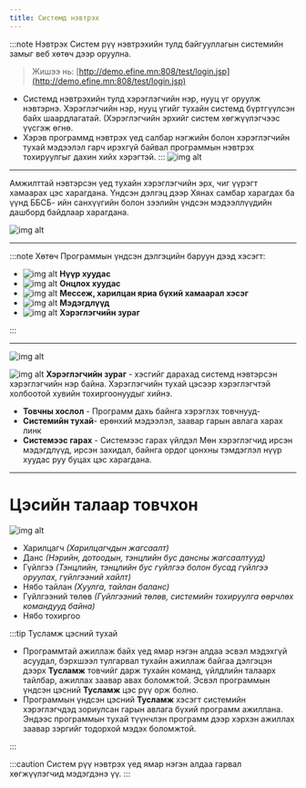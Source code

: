 ```yaml
---
title: Системд нэвтрэх
---
```

:::note Нэвтрэх 
Систем рүү нэвтрэхийн тулд байгууллагын системийн замыг веб хөтөч дээр оруулна.
 > Жишээ нь: [http://demo.efine.mn:808/test/login.jsp](http://demo.efine.mn:808/test/login.jsp)
    
- Системд нэвтрэхийн тулд хэрэглэгчийн нэр, нууц үг оруулж нэвтэрнэ. Хэрэглэгчийн нэр, нууц үгийг тухайн системд бүртгүүлсэн байх шаардлагатай. (Хэрэглэгчийн эрхийг систем хөгжүүлэгчээс үүсгэж өгнө.
- Хэрэв программд нэвтрэх үед салбар нэгжийн болон хэрэглэгчийн тухай мэдээлэл гарч ирэхгүй байвал программын нэвтрэх тохируулгыг дахин хийх хэрэгтэй. 
:::
![img alt](/img/img-2.png)

---
Амжилттай нэвтэрсэн үед тухайн хэрэглэгчийн эрх, чиг үүрэгт хамаарах цэс харагдана. Үндсэн дэлгэц дээр Хянах самбар харагдах ба үүнд ББСБ- ийн санхүүгийн болон зээлийн үндсэн мэдээллүүдийн дашборд байдлаар харагдана. 

![img alt](/img/image-1.png)

---

:::note Хөтөч
Программын үндсэн дэлгэцийн баруун дээд хэсэгт:

- ![img alt](/img/home.svg) **Нүүр хуудас**
- ![img alt](/img/star.svg) **Онцлох хуудас**
- ![img alt](/img/mail.svg) **Мессеж, харилцан яриа бүхий хамаарал хэсэг**
- ![img alt](/img/bell.svg) **Мэдэгдлүүд**
- ![img alt](/img/user.svg) **Хэрэглэгчийн зураг**

:::

---
![img alt](/img/ooo.png#left)

![img alt](/img/user.svg) **Хэрэглэгчийн зураг** - хэсгийг дарахад системд нэвтэрсэн хэрэглэгчийн нэр байна. Хэрэглэгчийн тухай цэсээр хэрэглэгчтэй холбоотой хувийн тохиргоонуудыг хийнэ. 
- **Товчны хослол** - Программ дахь байнга хэрэглэх товчнууд- 
- **Системийн тухай**- ерөнхий мэдээлэл, заавар гарын авлага харах линк
- **Системээс гарах** - Системээс гарах үйлдэл
Мөн хэрэглэгчид ирсэн мэдэгдлүүд, ирсэн захидал, байнга ордог цонхны тэмдэглэл нүүр хуудас руу буцах цэс харагдана. 

---
# **Цэсийн талаар товчхон**
![img alt](/img/image-6.png)
- Харилцагч _(Харилцагчдын жагсаалт)_
- Данс _(Нэрийн, дотоодын, тэнцлийн бус дансны жагсаалтууд)_
- Гүйлгээ _(Тэнцлийн, тэнцлийн бус гүйлгээ болон бусад гүйлгээ оруулах, гүйлгээний хайлт)_
- Нябо тайлан _(Хуулга, тайлан баланс)_
- Гүйлгээний төлөв _(Гүйлгээний төлөв, системийн тохируулга өөрчлөх командууд байна)_
- Нябо тохиргоо


:::tip Тусламж цэсний тухай

- Программтай ажиллаж байх үед ямар нэгэн алдаа эсвэл мэдэхгүй асуудал, бэрхшээл тулгарвал тухайн ажиллаж байгаа дэлгэцэн дээрх **Тусламж** товчийг дарж тухайн команд, үйлдлийн талаарх тайлбар, ажиллах заавар авах боломжтой. Эсвэл программын үндсэн цэсний **Тусламж** цэс рүү орж болно.
- Программын үндсэн цэсний  **Тусламж** хэсэгт системийн хэрэглэгчдэд зориулсан гарын авлага бүхий программ ажиллана. Эндээс программын тухай түүнчлэн программ дээр хэрхэн ажиллах заавар зэргийг тодорхой мэдэх боломжтой.  

:::

:::caution Систем рүү нэвтрэх үед ямар нэгэн алдаа гарвал хөгжүүлэгчид мэдэгдэнэ үү.
:::


